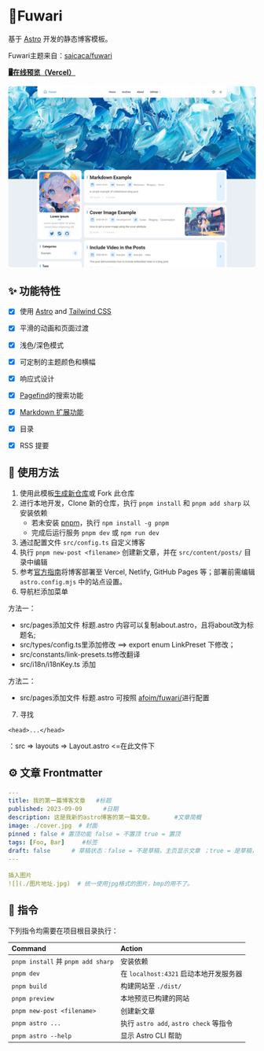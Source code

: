 # 🍥Fuwari

基于 [Astro](https://astro.build) 开发的静态博客模板。

Fuwari主题来自：[saicaca/fuwari](https://github.com/saicaca/fuwari)

[**🖥️在线预览（Vercel）**](https://fuwari.vercel.app)&nbsp;&nbsp;&nbsp;

![Preview Image](https://raw.githubusercontent.com/saicaca/resource/main/fuwari/home.png)

## ✨ 功能特性

- [x] 使用 [Astro](https://astro.build) and [Tailwind CSS](https://tailwindcss.com)
- [x] 平滑的动画和页面过渡
- [x] 浅色/深色模式
- [x] 可定制的主题颜色和横幅
- [x] 响应式设计
- [x]  [Pagefind](https://pagefind.app/)的搜索功能
- [x] [Markdown 扩展功能](https://github.com/saicaca/fuwari?tab=readme-ov-file#-markdown-extended-syntax)
- [x] 目录
- [x] RSS 提要


## 🚀 使用方法

1. 使用此模板[生成新仓库](https://github.com/saicaca/fuwari/generate)或 Fork 此仓库
2. 进行本地开发，Clone 新的仓库，执行 `pnpm install` 和 `pnpm add sharp` 以安装依赖  
   - 若未安装 [pnpm](https://pnpm.io)，执行 `npm install -g pnpm`
   - 完成后运行服务 `pnpm dev` 或 `npm run dev`
3. 通过配置文件 `src/config.ts` 自定义博客
4. 执行 `pnpm new-post <filename>` 创建新文章，并在 `src/content/posts/` 目录中编辑
5. 参考[官方指南](https://docs.astro.build/zh-cn/guides/deploy/)将博客部署至 Vercel, Netlify, GitHub Pages 等；部署前需编辑 `astro.config.mjs` 中的站点设置。
6. 导航栏添加菜单
   
方法一：
   - src/pages添加文件 标题.astro 内容可以复制about.astro，且将about改为标题名;
   - src/types/config.ts里添加修改 ==> export enum LinkPreset 下修改；
   - src/constants/link-presets.ts修改翻译
   - src/i18n/i18nKey.ts 添加
   
方法二：
   - src/pages添加文件 标题.astro
可按照
[afoim/fuwari/](https://github.com/afoim/fuwari/)进行配置
7. 寻找
```
<head>...</head>
```
：src => layouts => Layout.astro <=在此文件下


## ⚙️ 文章 Frontmatter

```yaml
---
title: 我的第一篇博客文章   #标题
published: 2023-09-09      #日期
description: 这是我新的astro博客的第一篇文章。      #文章简概
image: ./cover.jpg  # 封面
pinned : false # 置顶功能 false = 不置顶 true = 置顶
tags: [Foo, Bar]     #标签
draft: false      # 草稿状态：false = 不是草稿，主页显示文章 ；true = 是草稿，主页不显示文章
---

插入图片
![](./图片地址.jpg)  # 统一使用jpg格式的图片，bmp的用不了。

```

## 🧞 指令

下列指令均需要在项目根目录执行：

| Command                           | Action                            |
|:----------------------------------|:----------------------------------|
| `pnpm install` 并 `pnpm add sharp` | 安装依赖                              |
| `pnpm dev`                        | 在 `localhost:4321` 启动本地开发服务器      |
| `pnpm build`                      | 构建网站至 `./dist/`                   |
| `pnpm preview`                    | 本地预览已构建的网站                        |
| `pnpm new-post <filename>`        | 创建新文章                             |
| `pnpm astro ...`                  | 执行 `astro add`, `astro check` 等指令 |
| `pnpm astro --help`               | 显示 Astro CLI 帮助                   |




